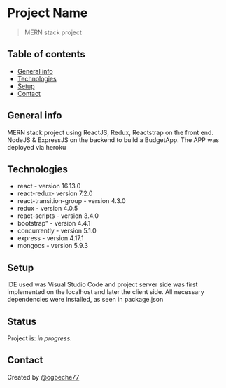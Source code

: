 # Project Name
>MERN stack project

## Table of contents
* [General info](#general-info)
* [Technologies](#technologies)
* [Setup](#setup)
* [Contact](#contact)

## General info
MERN stack project using ReactJS, Redux, Reactstrap on the front end.  NodeJS & ExpressJS on the backend  to build a BudgetApp.
The APP was deployed via heroku


## Technologies
* react - version 16.13.0
* react-redux- version 7.2.0
* react-transition-group - version 4.3.0
* redux - version 4.0.5 
* react-scripts - version 3.4.0 
* bootstrap" - version 4.4.1
* concurrently - version 5.1.0 
* express - version 4.17.1 
* mongoos - version 5.9.3

## Setup
IDE used was Visual Studio Code and project server side was first implemented on the localhost and later the client side.
All necessary dependencies were installed, as seen in package.json

## Status
Project is: _in progress_. 


## Contact
Created by [@ogbeche77](ogbeche77@yahoo.com)
